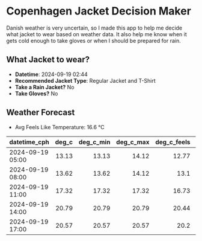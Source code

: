 
# Copenhagen Jacket Decision Maker

Danish weather is very uncertain, so I made this app to help me decide what jacket to wear based on weather data. 
It also help me know when it gets cold enough to take gloves or when I should be prepared for rain.

## What Jacket to wear?

- **Datetime**: 2024-09-19 02:44
- **Recommended Jacket Type**: Regular Jacket and T-Shirt
- **Take a Rain Jacket?** No
- **Take Gloves?** No

## Weather Forecast
- Avg Feels Like Temperature: 16.6 °C

| datetime_cph     |   deg_c |   deg_c_min |   deg_c_max |   deg_c_feels | weather   | wind   | rain   |
|:-----------------|--------:|------------:|------------:|--------------:|:----------|:-------|:-------|
| 2024-09-19 05:00 |   13.13 |       13.13 |       14.12 |         12.77 | Clouds    | Low    | None   |
| 2024-09-19 08:00 |   13.62 |       13.62 |       14.12 |         13.1  | Clouds    | Low    | None   |
| 2024-09-19 11:00 |   17.32 |       17.32 |       17.32 |         16.73 | Clear     | Low    | None   |
| 2024-09-19 14:00 |   20.79 |       20.79 |       20.79 |         20.44 | Clear     | Low    | None   |
| 2024-09-19 17:00 |   20.57 |       20.57 |       20.57 |         20.2  | Clear     | Low    | None   |
        
